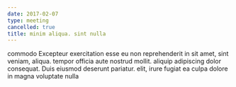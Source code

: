 ```yaml
---
date: 2017-02-07
type: meeting
cancelled: true
title: minim aliqua. sint nulla
---
```

commodo Excepteur exercitation esse eu non reprehenderit in sit amet, sint veniam, aliqua. tempor officia aute nostrud mollit. aliquip adipiscing dolor consequat. Duis eiusmod deserunt pariatur. elit, irure fugiat ea culpa dolore in magna voluptate nulla